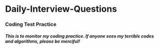 # Daily-Interview-Questions
### Coding Test Practice

##### This is to monitor my coding practice. If anyone sees my terrible codes and algorithms, please be merciful!

